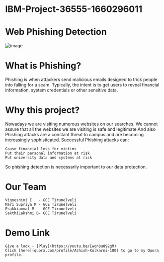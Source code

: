 # IBM-Project-36555-1660296011

# Web Phishing Detection

![image](https://user-images.githubusercontent.com/94916479/202640220-e11462a2-ebbc-40e2-97d7-c672facfc9a4.png)


# What is Phishing?
Phishing is when attackers send malicious emails designed to trick people into falling for a scam. Typically, the intent is to get users to reveal financial information, system credentials or other sensitive data.

# Why this project?

Nowadays we are visiting numerous websites on our searches. We cannot assure that all the websites we are visiting is safe and legitimate.And also Phishing attacks are a constant threat to campus and are becoming increasingly sophisticated. Successful Phishing attacks can:

    Cause financial loss for victims
    Put their personal information at risk
    Put university data and systems at risk

So phishing detection is necessarily important to our data protection.

# Our Team

    Vigneshini I   - GCE Tirunelveli
    Mari Supriya M - GCE Tirunelveli
    Esakkiammal M  - GCE Tirunelveli
    SakthiLakshmi B- GCE Tirunelveli
    
  # Demo Link
    Give a look - [Play](https://youtu.be/Iwcn8u892gM)
    Click [here](quora.com/profile/Ashish-Kulkarni-100) to go to my Quora profile. 
